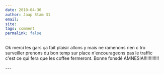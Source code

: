 ```yaml
---
date: 2010-04-30
author: Jaap Stam 31
email: 
site: 
tags: comment
permalink: false
---
```


<p>Ok merci les gars ça fait plaisir allons y mais ne ramenons rien c tro surveiller prenons du bon temp sur place n'encourageons pas le traffic c'est ce qui fera que les coffee fermeront. Bonne fonsdé AMNESIA!!!!!!!!!!!!</p>
---